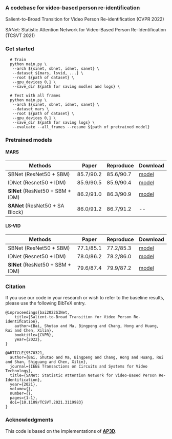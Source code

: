### A codebase for video-based person re-identification

Salient-to-Broad Transition for Video Person Re-identiﬁcation (CVPR 2022)

SANet: Statistic Attention Network for Video-Based Person Re-Identiﬁcation (TCSVT 2021)

### Get started

```Shell
  # Train
  python main.py \
   --arch ${sinet, sbnet, idnet, sanet} \
   --dataset ${mars, lsvid, ...} \
   --root ${path of dataset} \
   --gpu_devices 0,1 \
   --save_dir ${path for saving modles and logs} \
  
  # Test with all frames
  python main.py \
   --arch ${sinet, sbnet, idnet, sanet} \
   --dataset mars \
   --root ${path of dataset} \
   --gpu_devices 0,1 \
   --save_dir ${path for saving logs} \
   --evaluate --all_frames --resume ${path of pretrained model}
  ```
  

### Pretrained models

#### MARS
|     Methods                   | Paper | Reproduce | Download |
|----- | -----| ----- | -----| 
| SBNet (ResNet50 + SBM)        | 85.7/90.2 | 85.6/90.7 | [model](https://drive.google.com/file/d/1l0VeAzZ1-Z7Gbrp6jLuF_C6MIAiamrpQ/view?usp=sharing) | 
| IDNet (Resnet50 + IDM)        | 85.9/90.5 | 85.9/90.4 | [model](https://drive.google.com/file/d/1XxJUxaUXDDB1cq6d6W5aGfwj54OvqW5N/view?usp=sharing) |
| **SINet** (ResNet50 + SBM + IDM)  | 86.2/91.0 | 86.3/90.9 | [model](https://drive.google.com/file/d/18YKaBdexzc49A-zhmT8vJY_xug_eLiYF/view?usp=sharing) | 
| **SANet** (ResNet50 + SA Block) | 86.0/91.2 | 86.7/91.2 | -- | 


#### LS-VID

|     Methods                   | Paper | Reproduce | Download |
|----- | -----| ----- | -----| 
| SBNet (ResNet50 + SBM)        | 77.1/85.1 | 77.2/85.3 | [model](https://drive.google.com/file/d/1bAxPRKoFoLluP3dVpzpsEJCY_kJhaL2v/view?usp=sharing) | 
| IDNet (Resnet50 + IDM)        | 78.0/86.2 | 78.2/86.0 | [model](https://drive.google.com/file/d/1l-vH5huoodRjiNBbfWAZIjLdXekAi70X/view?usp=sharing) |
| **SINet** (ResNet50 + SBM + IDM)  | 79.6/87.4 | 79.9/87.2 | [model](https://drive.google.com/file/d/1Xdd_XUPyhbrrB06wDq_qUdUzMKdjD9FK/view?usp=sharing) | 

### Citation

If you use our code in your research or wish to refer to the baseline results, please use the following BibTeX entry.

    @inproceedings{bai2022SINet,
        title={Salient-to-Broad Transition for Video Person Re-identiﬁcation},
        author={Bai, Shutao and Ma, Bingpeng and Chang, Hong and Huang, Rui and Chen, Xilin},
        booktitle={CVPR},
        year={2022},
    }

    @ARTICLE{9570321,
      author={Bai, Shutao and Ma, Bingpeng and Chang, Hong and Huang, Rui and Shan, Shiguang and Chen, Xilin},
      journal={IEEE Transactions on Circuits and Systems for Video Technology}, 
      title={SANet: Statistic Attention Network for Video-Based Person Re-Identification}, 
      year={2021},
      volume={},
      number={},
      pages={1-1},
      doi={10.1109/TCSVT.2021.3119983}
    }

### Acknowledgments

This code is based on the implementations of [**AP3D**](https://github.com/guxinqian/AP3D).
